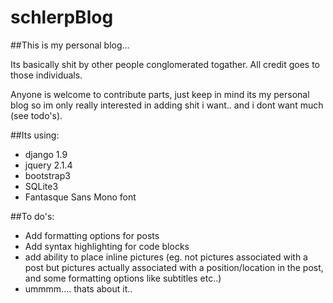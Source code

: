 schlerpBlog
===========

##This is my personal blog...

Its basically shit by other people conglomerated togather. All credit goes to those individuals.

Anyone is welcome to contribute parts, just keep in mind its my personal blog so im only really interested in adding shit i want.. and i dont want much (see todo's).

##Its using:
 - django 1.9
 - jquery 2.1.4
 - bootstrap3
 - SQLite3
 - Fantasque Sans Mono font
 
##To do's:
 - Add formatting options for posts
 - Add syntax highlighting for code blocks
 - add ability to place inline pictures (eg. not pictures associated with a post but pictures actually associated with a position/location in the post, and some formatting options like subtitles etc..)
 - ummmm.... thats about it..